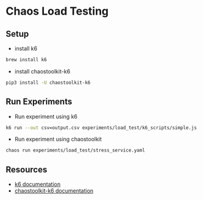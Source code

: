 # Chaos Load Testing
## Setup
* install k6
```bash
brew install k6
```
* install chaostoolkit-k6
```bash
pip3 install -U chaostoolkit-k6
```

## Run Experiments
* Run experiment using k6
```bash
k6 run --out csv=output.csv experiments/load_test/k6_scripts/simple.js
```
* Run experiment using chaostoolkit
```bash
chaos run experiments/load_test/stress_service.yaml
```

## Resources
* [k6 documentation](https://k6.io/docs/)
* [chaostoolkit-k6 documentation](https://chaostoolkit.org/drivers/k6/)
